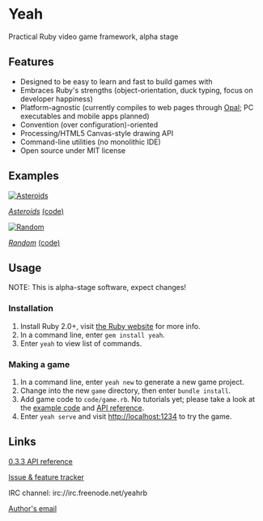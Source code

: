 # Yeah

Practical Ruby video game framework, alpha stage


## Features

* Designed to be easy to learn and fast to build games with
* Embraces Ruby's strengths (object-orientation, duck typing, focus on developer happiness)
* Platform-agnostic (currently compiles to web pages through [Opal](http://opalrb.org); PC executables and mobile apps planned)
* Convention (over configuration)-oriented
* Processing/HTML5 Canvas-style drawing API
* Command-line utilities (no monolithic IDE)
* Open source under MIT license


## Examples

[![Asteroids](https://cdn.mediacru.sh/IkYZP46TmCsd.png)](https://yeahrb.github.io/yeah/examples/asteroids/runner.html)

[*Asteroids*](https://yeahrb.github.io/yeah/examples/asteroids/runner.html)
[(code)](https://github.com/yeahrb/yeah/tree/examples/examples/asteroids)

[![Random](https://cdn.mediacru.sh/KW9M6TndLry0.png)](https://yeahrb.github.io/yeah/examples/random/runner.html)

[*Random*](https://yeahrb.github.io/yeah/examples/random/runner.html)
[(code)](https://github.com/yeahrb/yeah/tree/examples/examples/random)


## Usage

NOTE: This is alpha-stage software, expect changes!

### Installation

1. Install Ruby 2.0+, visit [the Ruby website](http://ruby-lang.org/) for more info.
2. In a command line, enter `gem install yeah`.
3. Enter `yeah` to view list of commands.

### Making a game

1. In a command line, enter `yeah new` to generate a new game project.
2. Change into the new `game` directory, then enter `bundle install`.
3. Add game code to `code/game.rb`. No tutorials yet; please take a look at the [example code](https://github.com/yeahrb/yeah/tree/examples/examples) and [API reference](http://rdoc.info/github/yeahrb/yeah/9f065a6/frames).
4. Enter `yeah serve` and visit [http://localhost:1234](http://localhost:1234) to try the game.


## Links

[0.3.3 API reference](http://rdoc.info/github/yeahrb/yeah/9f065a6/frames)

[Issue & feature tracker](https://github.com/yeahrb/yeah/issues)

IRC channel: irc://irc.freenode.net/yeahrb

[Author's email](mailto:skoofoo@gmail.com)
